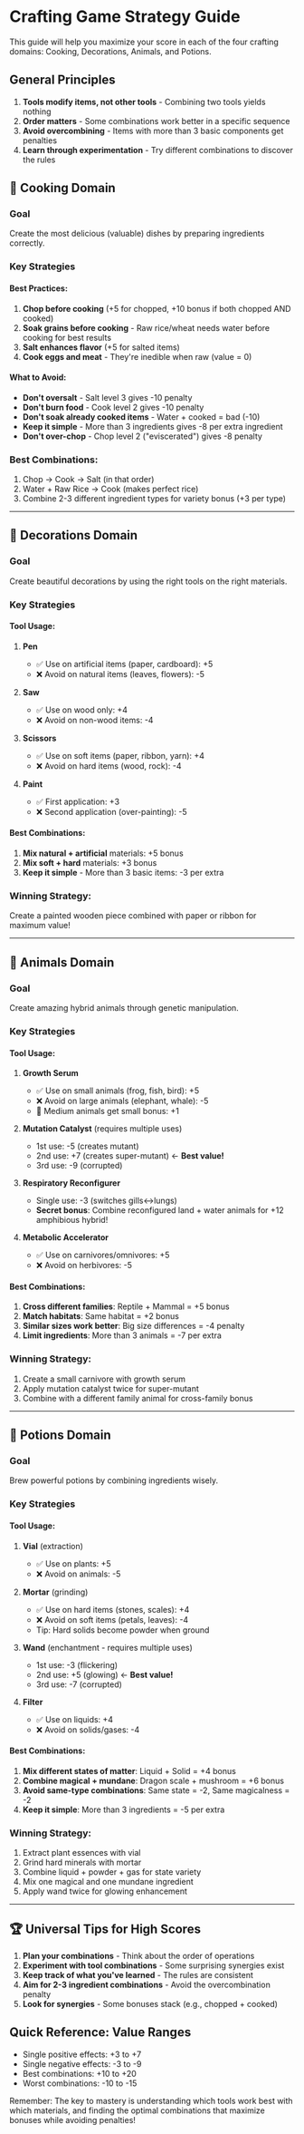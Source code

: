 # Crafting Game Strategy Guide

This guide will help you maximize your score in each of the four crafting domains: Cooking, Decorations, Animals, and Potions.

## General Principles

1. **Tools modify items, not other tools** - Combining two tools yields nothing
2. **Order matters** - Some combinations work better in a specific sequence
3. **Avoid overcombining** - Items with more than 3 basic components get penalties
4. **Learn through experimentation** - Try different combinations to discover the rules

## 🍳 Cooking Domain

### Goal
Create the most delicious (valuable) dishes by preparing ingredients correctly.

### Key Strategies

#### Best Practices:
1. **Chop before cooking** (+5 for chopped, +10 bonus if both chopped AND cooked)
2. **Soak grains before cooking** - Raw rice/wheat needs water before cooking for best results
3. **Salt enhances flavor** (+5 for salted items)
4. **Cook eggs and meat** - They're inedible when raw (value = 0)

#### What to Avoid:
- **Don't oversalt** - Salt level 3 gives -10 penalty
- **Don't burn food** - Cook level 2 gives -10 penalty
- **Don't soak already cooked items** - Water + cooked = bad (-10)
- **Keep it simple** - More than 3 ingredients gives -8 per extra ingredient
- **Don't over-chop** - Chop level 2 ("eviscerated") gives -8 penalty

### Best Combinations:
1. Chop → Cook → Salt (in that order)
2. Water + Raw Rice → Cook (makes perfect rice)
3. Combine 2-3 different ingredient types for variety bonus (+3 per type)

---

## 🎨 Decorations Domain

### Goal
Create beautiful decorations by using the right tools on the right materials.

### Key Strategies

#### Tool Usage:
1. **Pen** 
   - ✅ Use on artificial items (paper, cardboard): +5
   - ❌ Avoid on natural items (leaves, flowers): -5

2. **Saw**
   - ✅ Use on wood only: +4
   - ❌ Avoid on non-wood items: -4

3. **Scissors**
   - ✅ Use on soft items (paper, ribbon, yarn): +4
   - ❌ Avoid on hard items (wood, rock): -4

4. **Paint**
   - ✅ First application: +3
   - ❌ Second application (over-painting): -5

#### Best Combinations:
1. **Mix natural + artificial** materials: +5 bonus
2. **Mix soft + hard** materials: +3 bonus
3. **Keep it simple** - More than 3 basic items: -3 per extra

### Winning Strategy:
Create a painted wooden piece combined with paper or ribbon for maximum value!

---

## 🧬 Animals Domain

### Goal
Create amazing hybrid animals through genetic manipulation.

### Key Strategies

#### Tool Usage:
1. **Growth Serum**
   - ✅ Use on small animals (frog, fish, bird): +5
   - ❌ Avoid on large animals (elephant, whale): -5
   - 🤷 Medium animals get small bonus: +1

2. **Mutation Catalyst** (requires multiple uses)
   - 1st use: -5 (creates mutant)
   - 2nd use: +7 (creates super-mutant) ← **Best value!**
   - 3rd use: -9 (corrupted)

3. **Respiratory Reconfigurer**
   - Single use: -3 (switches gills↔lungs)
   - **Secret bonus**: Combine reconfigured land + water animals for +12 amphibious hybrid!

4. **Metabolic Accelerator**
   - ✅ Use on carnivores/omnivores: +5
   - ❌ Avoid on herbivores: -5

#### Best Combinations:
1. **Cross different families**: Reptile + Mammal = +5 bonus
2. **Match habitats**: Same habitat = +2 bonus
3. **Similar sizes work better**: Big size differences = -4 penalty
4. **Limit ingredients**: More than 3 animals = -7 per extra

### Winning Strategy:
1. Create a small carnivore with growth serum
2. Apply mutation catalyst twice for super-mutant
3. Combine with a different family animal for cross-family bonus

---

## 🧪 Potions Domain

### Goal
Brew powerful potions by combining ingredients wisely.

### Key Strategies

#### Tool Usage:
1. **Vial** (extraction)
   - ✅ Use on plants: +5
   - ❌ Avoid on animals: -5

2. **Mortar** (grinding)
   - ✅ Use on hard items (stones, scales): +4
   - ❌ Avoid on soft items (petals, leaves): -4
   - Tip: Hard solids become powder when ground

3. **Wand** (enchantment - requires multiple uses)
   - 1st use: -3 (flickering)
   - 2nd use: +5 (glowing) ← **Best value!**
   - 3rd use: -7 (corrupted)

4. **Filter**
   - ✅ Use on liquids: +4
   - ❌ Avoid on solids/gases: -4

#### Best Combinations:
1. **Mix different states of matter**: Liquid + Solid = +4 bonus
2. **Combine magical + mundane**: Dragon scale + mushroom = +6 bonus
3. **Avoid same-type combinations**: Same state = -2, Same magicalness = -2
4. **Keep it simple**: More than 3 ingredients = -5 per extra

### Winning Strategy:
1. Extract plant essences with vial
2. Grind hard minerals with mortar
3. Combine liquid + powder + gas for state variety
4. Mix one magical and one mundane ingredient
5. Apply wand twice for glowing enhancement

---

## 🏆 Universal Tips for High Scores

1. **Plan your combinations** - Think about the order of operations
2. **Experiment with tool combinations** - Some surprising synergies exist
3. **Keep track of what you've learned** - The rules are consistent
4. **Aim for 2-3 ingredient combinations** - Avoid the overcombination penalty
5. **Look for synergies** - Some bonuses stack (e.g., chopped + cooked)

## Quick Reference: Value Ranges
- Single positive effects: +3 to +7
- Single negative effects: -3 to -9  
- Best combinations: +10 to +20
- Worst combinations: -10 to -15

Remember: The key to mastery is understanding which tools work best with which materials, and finding the optimal combinations that maximize bonuses while avoiding penalties! 